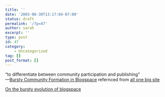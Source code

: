 ```yaml
---
title: ''
date: '2003-08-30T13:17:04-07:00'
status: draft
permalink: '/?p=47'
author: sarah
excerpt: ''
type: post
id: 47
category:
    - Uncategorized
tag: []
post_format: []
---
```

“to differentiate between community participation and publishing”  
—[Bursty Community Formation in Blogspace](http://www.corante.com/many/20030501.shtml#36029) refernced from [all one big site](http://www.corante.com/many/20030801.shtml#50435)

[On the bursty evolution of blogspace ](http://portal.acm.org/citation.cfm?doid=775152.775233&CFID=11924674&CFTOKEN=32020632#)